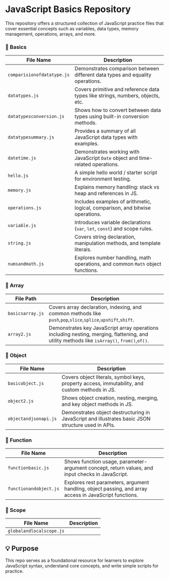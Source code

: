 # JavaScript Basics Repository

This repository offers a structured collection of JavaScript practice files that cover essential concepts such as variables, data types, memory management, operations, arrays, and more.

### 📁 Basics

| File Name                   | Description                                                                    |
|-----------------------------|--------------------------------------------------------------------------------|
| `comparisionofdatatype.js`  | Demonstrates comparison between different data types and equality operations.  |
| `datatypes.js`              | Covers primitive and reference data types like strings, numbers, objects, etc. |
| `datatypesconversion.js`    | Shows how to convert between data types using built-in conversion methods.     |
| `datatypesummary.js`        | Provides a summary of all JavaScript data types with examples.                 |
| `datetime.js`               | Demonstrates working with JavaScript `Date` object and time-related operations.|
| `hello.js`                  | A simple hello world / starter script for environment testing.                 |
| `memory.js`                 | Explains memory handling: stack vs heap and references in JS.                  |
| `operations.js`             | Includes examples of arithmetic, logical, comparison, and bitwise operations.  |
| `variable.js`               | Introduces variable declarations (`var`, `let`, `const`) and scope rules.      |
| `string.js`                 | Covers string declaration, manipulation methods, and template literals.        |
| `numsandmath.js`            | Explores number handling, math operations, and common `Math` object functions. |


### 📁 Array

| File Path           | Description                                                                                                                                 |
|---------------------|---------------------------------------------------------------------------------------------------------------------------------------------|
| `basicsarray.js`    | Covers array declaration, indexing, and common methods like `push`,`pop`,`slice`,`splice`,`upshift`,`shift`.                                |
|`array2.js`          | Demonstrates key JavaScript array operations including nesting, merging, flattening, and utility methods like `isArray()`, `from()`,`of()`. | 


### 📁 Object

| File Name                   | Description                                                                                        |
|-----------------------------|----------------------------------------------------------------------------------------------------|
| `basicobject.js`            | Covers object literals, symbol keys, property access, immutability, and custom methods in JS.      |
| `object2.js`                | Shows object creation, nesting, merging, and key object methods in JS.                             |
| `objectandjsonapi.js`       | Demonstrates object destructuring in JavaScript and illustrates basic JSON structure used in APIs. |


### 📁 Function

| File Name                   | Description                                                                                           |
|-----------------------------|-------------------------------------------------------------------------------------------------------|
| `functionbasic.js`          | Shows function usage, parameter-argument concept, return values, and input checks in JavaScript.      |
| `functionandobject.js`      | Explores rest parameters, argument handling, object passing, and array access in JavaScript functions.|

### 📁 Scope

| File Name                   | Description                                                                                           |
|-----------------------------|-------------------------------------------------------------------------------------------------------|
| `globalandlocalscope.js`    |                                                          |


## 💡 Purpose

This repo serves as a foundational resource for learners to explore JavaScript syntax, understand core concepts, and write simple scripts for practice.
